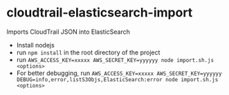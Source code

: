 # cloudtrail-elasticsearch-import
Imports CloudTrail JSON into ElasticSearch


   * Install nodejs
   * run `npm install` in the root directory of the project
   * run `AWS_ACCESS_KEY=xxxxx AWS_SECRET_KEY=yyyyyy node import.sh.js <options>`
   * For better debugging, run `AWS_ACCESS_KEY=xxxxx AWS_SECRET_KEY=yyyyyy DEBUG=info,error,listS3Objs,ElasticSearch:error node import.sh.js <options>`
